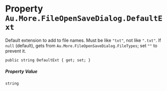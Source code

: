 # Property `Au.More.FileOpenSaveDialog.DefaultExt`

Default extension to add to file names. Must be like `"txt"`, not like `".txt"`. If `null` (default), gets from `Au.More.FileOpenSaveDialog.FileTypes`; set `""` to prevent it.

```
public string DefaultExt { get; set; }
```

##### Property Value

`string`